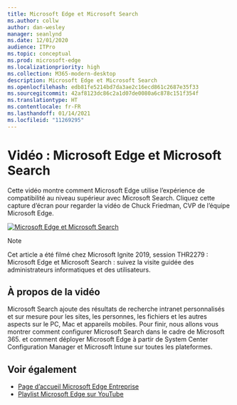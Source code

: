 ```yaml
---
title: Microsoft Edge et Microsoft Search
ms.author: collw
author: dan-wesley
manager: seanlynd
ms.date: 12/01/2020
audience: ITPro
ms.topic: conceptual
ms.prod: microsoft-edge
ms.localizationpriority: high
ms.collection: M365-modern-desktop
description: Microsoft Edge et Microsoft Search
ms.openlocfilehash: edb81fe5214bd7da3ae2c16ecd861c2687e35f33
ms.sourcegitcommit: 42af8123dc86c2a1d07de0080a6c878c151f354f
ms.translationtype: HT
ms.contentlocale: fr-FR
ms.lasthandoff: 01/14/2021
ms.locfileid: "11269295"
---
```

# Vidéo : Microsoft Edge et Microsoft Search

Cette vidéo montre comment Microsoft Edge utilise l’expérience de compatibilité au niveau supérieur avec Microsoft Search. Cliquez cette capture d’écran pour regarder la vidéo de Chuck Friedman, CVP de l’équipe Microsoft Edge.

[![Microsoft Edge et Microsoft Search](https://res.cloudinary.com/marcomontalbano/image/upload/v1592253564/video_to_markdown/images/youtube--7LfNqmJkeTM-c05b58ac6eb4c4700831b2b3070cd403.jpg)](http://www.youtube.com/watch?v=7LfNqmJkeTM "Microsoft Edge and Microsoft Search")

> [!NOTE]
> Cet article a été filmé chez Microsoft Ignite 2019, session THR2279 : Microsoft Edge et Microsoft Search : suivez la visite guidée des administrateurs informatiques et des utilisateurs.

## À propos de la vidéo

Microsoft Search ajoute des résultats de recherche intranet personnalisés et sur mesure pour les sites, les personnes, les fichiers et les autres aspects sur le PC, Mac et appareils mobiles. Pour finir, nous allons vous montrer comment configurer Microsoft Search dans le cadre de Microsoft 365. et comment déployer Microsoft Edge à partir de System Center Configuration Manager et Microsoft Intune sur toutes les plateformes.

## Voir également

- [Page d’accueil Microsoft Edge Entreprise](https://aka.ms/EdgeEnterprise)
- [Playlist Microsoft Edge sur YouTube](https://www.youtube.com/playlist?list=PLXtHYVsvn_b-uXh1tMeYpT-0iD8tD3tFy)
